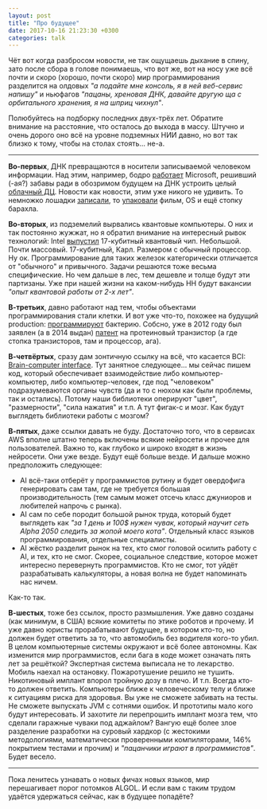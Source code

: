 ```yaml
---
layout: post
title: "Про будущее"
date: 2017-10-16 21:23:30 +0300
categories: talk
---
```

Чёт вот когда разбросом новости, не так ощущаешь дыхание в спину, зато после сбора в голове понимаешь, что вот же, вот на носу уже всё почти и скоро (хорошо, почти скоро) мир программирования разделится на олдовых *"а подайте мне консоль, я в ней веб-сервис напишу"* и ньюфагов *"пацаны, хреновая ДНК, давайте другую ща с орбитального хранения, я на шприц чихнул"*.

Полюбуйтесь на подборку последних двух-трёх лет. Обратите внимание на расстояние, что осталось до выхода в массу. Штучно и очень дорого оно всё на уровне подземных НИИ давно, но вот так близко к тому, чтобы на столах стоять... не-а.

---

**Во-первых**, ДНК превращаются в носители записываемой человеком информации. Над этим, например, бодро [работает](https://geektimes.ru/post/278202/) Microsoft, решивший (-ая?) забавы ради в обозримом будущем на ДНК устроить целый [облачный ДЦ](https://www.technologyreview.com/s/607880/microsoft-has-a-plan-to-add-dna-data-storage-to-its-cloud/?set=607915). Новости как новости, этим уже никого не удивить. То немножко лошадки [записали](https://www.theguardian.com/science/2017/jul/12/scientists-pioneer-a-new-revolution-in-biology-by-embeding-film-on-dna), то [упаковали](http://www.zdnet.com/article/dna-data-storage-landmark-now-its-215-petabytes-per-gram-or-over-100-million-movies/) фильм, OS и ещё стопку барахла.

**Во-вторых**, из подземелий вырвались квантовые компьютеры. О них и так постоянно жужжат, но я обратил внимание на интересный рывок технологий: Intel [выпустил](https://newsroom.intel.com/news/intel-delivers-17-qubit-superconducting-chip-advanced-packaging-qutech/) 17-кубитный квантовый чип. Небольшой. Почти массовый. 17-кубитный, Карл. Размером с обычный процессор. Ну ок. Программирование для таких железок категорически отличается от "обычного" и привычного. Задачи решаются тоже весьма специфические. Но чем дальше в лес, тем дешевле и толще будут эти партизаны. Уже при нашей жизни на каком-нибудь HH будут вакансии *"опыт квантовой работы от 2-х лет"*.

**В-третьих**, давно работают над тем, чтобы объектами программирования стали клетки. И вот уже что-то, похожее на будущий production: [программируют](http://news.mit.edu/2016/programming-language-living-cells-bacteria-0331) бактерию. Собсно, уже в 2012 году был заявлен (а в 2014 выдан) [патент](http://www.google.com/patents/US8697469) на протеиновый транзистор (а где стопка транзисторов, там и процессор, ага).

**В-четвёртых**, сразу дам зонтичную ссылку на всё, что касается BCI: [Brain-computer interface](https://en.wikipedia.org/wiki/Brain–computer_interface). Тут занятное следующее... мы сейчас пишем код, который обеспечивает взаимодействие либо компьютер-компьютер, либо компьютер-человек, где под "человеком" подразумеваются органы чувств (да и то с нюхом как были проблемы, так и остались). Потому наши библиотеки оперируют "цвет", "размерности", "сила нажатия" и т.п. А тут фигак-с и мозг. Как будут выглядеть библиотеки работы с мозгом?

**В-пятых**, даже ссылки давать не буду. Достаточно того, что в сервисах AWS вполне штатно теперь включены всякие нейросети и прочее для пользователей. Важно то, как глубоко и широко входят в жизнь нейросети. Они уже везде. Будут ещё больше везде. И дальше можно предположить следующее:
* AI всё-таки отберёт у программистов рутину и будет овердофига генерировать сам там, где не требуется большая производительность (тем самым может отсечь класс джуниоров и любителей напрочь с рынка).
* AI сам по себе породит большой рынок труда, который будет выглядеть как *"за 1 день и 100$ нужен чувак, который научит сеть Alpha 2050 следить за жопой моего кота"*. Отдельный класс языков программирования, отдельные специалисты.
* AI жёстко разделит рынок на тех, кто смог головой осилить работу с AI, и тех, кто не смог. Скорее, социальное следствие, которое может интересно перевернуть программистов. Кто не смог, тот уйдёт разрабатывать калькуляторы, а новая волна не будет напоминать нас ничем.

Как-то так.

**В-шестых**, тоже без ссылок, просто размышления. Уже давно созданы (как минимум, в США) всякие комитеты по этике роботов и прочему. И уже давно юристы прорабатывают будущее, в котором кто-то, но должен будет ответить за то, что автомобиль без водителя кого-то убил. В целом компьютерные системы окружают и всё более автономны. Как изменится мир программистов, если бага в коде может означать пять лет за решёткой? Экспертная система выписала не то лекарство. Мобиль наехал на остановку. Пожаротушение решило не тушить. Никотиновый имплант впорол тройную дозу в плечо. И т.п. Всегда кто-то должен ответить. Компьютеры ближе к человеческому телу и ближе к ситуациям риска для здоровья. Вы уже не сможете забивать на тесты. Не сможете выпускать JVM с сотнями ошибок. И прототипы мало кого будут интересовать. И захотите ли перепрошить имплант мозга тем, что сделали гаражные чуваки под аджайлом? Вангую ещё более злое разделение разработки на суровый хардкор (с жестокими методологиями, математически проверенными компиляторами, 146% покрытием тестами и прочим) и *"пацанчики играют в программистов"*. Будет весело.

---

Пока ленитесь узнавать о новых фичах новых языков, мир перешагивает порог потомков ALGOL. И если вам с таким трудом удаётся удержаться сейчас, как в будущее попадёте?
